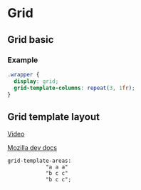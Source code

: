 # Grid

## Grid basic 

### Example

```css
.wrapper {
  display: grid;
  grid-template-columns: repeat(3, 1fr);
}
```


## Grid template layout

[Video](https://youtube.com/shorts/sYDQBfSQFRI?feature=share)

[Mozilla dev docs](https://developer.mozilla.org/en-US/docs/Web/CSS/grid-template-areas)

```
grid-template-areas: 
            "a a a"
            "b c c"
            "b c c";
```

